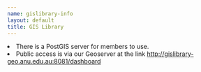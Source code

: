 ```yaml
---
name: gislibrary-info
layout: default
title: GIS Library
---
```



<li> There is a PostGIS server for members to use.</br>
<li> Public access is via our Geoserver at the link <a href="http://gislibrary-geo.anu.edu.au:8081/dashboard" target="_blank">http://gislibrary-geo.anu.edu.au:8081/dashboard</a></br>
